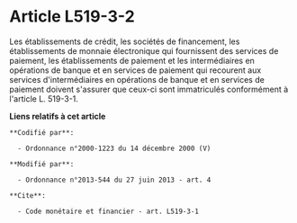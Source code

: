 # Article L519-3-2

Les établissements de crédit, les sociétés de financement, les établissements de monnaie électronique qui fournissent des
services de paiement, les établissements de paiement et les intermédiaires en opérations de banque et en services de paiement
qui recourent aux services d'intermédiaires en opérations de banque et en services de paiement doivent s'assurer que ceux-ci
sont immatriculés conformément à l'article L. 519-3-1.

**Liens relatifs à cet article**

	**Codifié par**:

	  - Ordonnance n°2000-1223 du 14 décembre 2000 (V)

	**Modifié par**:

	  - Ordonnance n°2013-544 du 27 juin 2013 - art. 4

	**Cite**:

	  - Code monétaire et financier - art. L519-3-1
